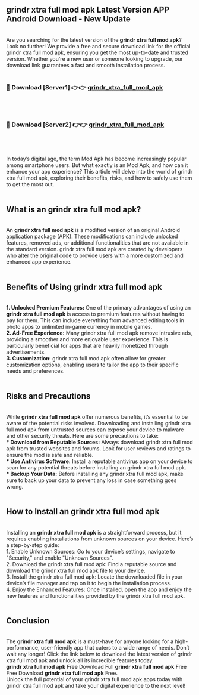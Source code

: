 ## grindr xtra full mod apk Latest Version APP Android Download - New Update
<br>
Are you searching for the latest version of the <strong>grindr xtra full mod apk</strong>? Look no further! We provide a free and secure download link for the official grindr xtra full mod apk, ensuring you get the most up-to-date and trusted version. Whether you're a new user or someone looking to upgrade, our download link guarantees a fast and smooth installation process.
<br>
<br>
<h3>🔴 Download [Server1] 👉👉 <a href="https://modyolo.store/grindr+xtra+full+mod+apk">grindr_xtra_full_mod_apk</a></h3><br>
<br>
<h3>🔴 Download [Server2] 👉👉 <a href="https://modyolo.store/grindr+xtra+full+mod+apk">grindr_xtra_full_mod_apk</a></h3><br>
<br>
<br>
In today’s digital age, the term Mod Apk has become increasingly popular among smartphone users. But what exactly is an Mod Apk, and how can it enhance your app experience? This article will delve into the world of grindr xtra full mod apk, exploring their benefits, risks, and how to safely use them to get the most out.
<br>
<br>
<h2>What is an grindr xtra full mod apk?</h2>
<br>
An <strong>grindr xtra full mod apk</strong> is a modified version of an original Android application package (APK). These modifications can include unlocked features, removed ads, or additional functionalities that are not available in the standard version. grindr xtra full mod apk are created by developers who alter the original code to provide users with a more customized and enhanced app experience.
<br>
<br>
<h2>Benefits of Using grindr xtra full mod apk</h2>
<br>
<strong> 1. Unlocked Premium Features:</strong> One of the primary advantages of using an <strong>grindr xtra full mod apk</strong> is access to premium features without having to pay for them. This can include everything from advanced editing tools in photo apps to unlimited in-game currency in mobile games.
<br>
<strong> 2. Ad-Free Experience:</strong> Many grindr xtra full mod apk remove intrusive ads, providing a smoother and more enjoyable user experience. This is particularly beneficial for apps that are heavily monetized through advertisements.
<br>
<strong> 3. Customization:</strong> grindr xtra full mod apk often allow for greater customization options, enabling users to tailor the app to their specific needs and preferences.
<br>
<br>
<h2>Risks and Precautions</h2>
<br>
While <strong>grindr xtra full mod apk</strong> offer numerous benefits, it’s essential to be aware of the potential risks involved. Downloading and installing grindr xtra full mod apk from untrusted sources can expose your device to malware and other security threats. Here are some precautions to take:
<br>
<strong> * Download from Reputable Sources:</strong> Always download grindr xtra full mod apk from trusted websites and forums. Look for user reviews and ratings to ensure the mod is safe and reliable.
<br>
<strong> * Use Antivirus Software:</strong> Install a reputable antivirus app on your device to scan for any potential threats before installing an grindr xtra full mod apk.
<br>
<strong> * Backup Your Data:</strong> Before installing any grindr xtra full mod apk, make sure to back up your data to prevent any loss in case something goes wrong.
<br>
<br>
<h2>How to Install an grindr xtra full mod apk</h2>
<br>
Installing an <strong>grindr xtra full mod apk</strong> is a straightforward process, but it requires enabling installations from unknown sources on your device. Here’s a step-by-step guide:
<br>
 1. Enable Unknown Sources: Go to your device’s settings, navigate to "Security," and enable "Unknown Sources".
<br>
 2. Download the grindr xtra full mod apk: Find a reputable source and download the grindr xtra full mod apk file to your device.
<br>
 3. Install the grindr xtra full mod apk: Locate the downloaded file in your device’s file manager and tap on it to begin the installation process.
<br>
 4. Enjoy the Enhanced Features: Once installed, open the app and enjoy the new features and functionalities provided by the grindr xtra full mod apk.
<br>
<br>
<h2><strong>Conclusion</strong></h2>
<br>
The <strong>grindr xtra full mod apk</strong> is a must-have for anyone looking for a high-performance, user-friendly app that caters to a wide range of needs. Don’t wait any longer! Click the link below to download the latest version of grindr xtra full mod apk and unlock all its incredible features today.
<br>
<strong>grindr xtra full mod apk</strong> Free Download Full <strong>grindr xtra full mod apk</strong> Free Free Download <strong>grindr xtra full mod apk</strong> Free.
<br>
Unlock the full potential of your grindr xtra full mod apk apps today with grindr xtra full mod apk and take your digital experience to the next level!